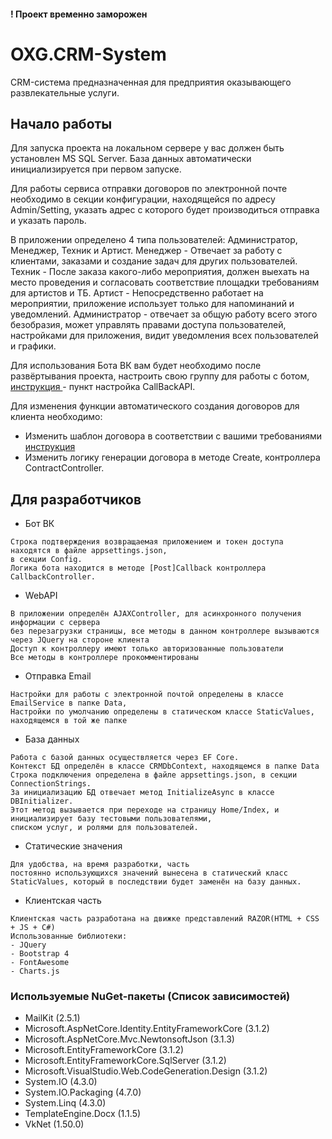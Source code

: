  #### ! Проект временно заморожен
# OXG.CRM-System

CRM-система предназначенная для предприятия оказывающего развлекательные услуги.


## Начало работы

Для запуска проекта на локальном сервере у вас должен быть установлен MS SQL Server.
База данных автоматически инициализируется при первом запуске.

Для работы сервиса отправки договоров по электронной почте необходимо в секции конфигурации, находящейся по адресу Admin/Setting, указать адрес с которого будет производиться отправка и указать пароль.

В приложении определено 4 типа пользователей: Администратор, Менеджер, Техник и Артист.
Менеджер - Отвечает за работу с клиентами, заказами и создание задач для других пользователей.
Техник - После заказа какого-либо мероприятия, должен выехать на место проведения и согласовать
соответствие площадки требованиям для артистов и ТБ.
Артист - Непосредственно работает на мероприятии, приложение использует только для напоминаний и уведомлений.
Администратор - отвечает за общую работу всего этого безобразия, может управлять правами доступа пользователей,
настройками для приложения, видит уведомления всех пользователей и графики.

Для использования Бота ВК вам будет необходимо после развёртывания проекта, настроить свою группу для работы с ботом,
[инструкция ](https://habr.com/ru/post/441720/) - пункт настройка CallBackAPI. 

Для изменения функции автоматического создания договоров для клиента необходимо:
 * Изменить шаблон договора в соответствии с вашими требованиями [инструкция](https://habr.com/ru/post/269307/)
 * Изменить логику генерации договора в методе Create, контроллера ContractController.

## Для разработчиков
- Бот ВК 
```
Строка подтверждения возвращаемая приложением и токен доступа находятся в файле appsettings.json, 
в секции Config.
Логика бота находится в методе [Post]Callback контроллера CallbackController.
```
- WebAPI
```
В приложении определён AJAXController, для асинхронного получения информации с сервера
без перезагрузки страницы, все методы в данном контроллере вызываются через JQuery на стороне клиента
Доступ к контроллеру имеют только авторизованные пользователи
Все методы в контроллере прокомментированы
```
- Отправка Email
```
Настройки для работы с электронной почтой определены в классе EmailService в папке Data, 
Настройки по умолчанию определены в статическом классе StaticValues, находящемся в той же папке
```
- База данных
```
Работа с базой данных осуществляется через EF Core.
Контекст БД определён в классе CRMDbContext, находящемся в папке Data
Строка подключения определена в файле appsettings.json, в секции ConnectionStrings.
За инициализацию БД отвечает метод InitializeAsync в классе DBInitializer.
Этот метод вызывается при переходе на страницу Home/Index, и инициализирует базу тестовыми пользователями,
списком услуг, и ролями для пользователей.
```
- Статические значения
```
Для удобства, на время разработки, часть
постоянно использующихся значений вынесена в статический класс StaticValues, который в последствии будет заменён на базу данных.
```
- Клиентская часть
```
Клиентская часть разработана на движке представлений RAZOR(HTML + CSS + JS + C#)
Использованные библиотеки:
- JQuery
- Bootstrap 4
- FontAwesome
- Charts.js
```
### Используемые NuGet-пакеты (Список зависимостей)

* MailKit (2.5.1)
* Microsoft.AspNetCore.Identity.EntityFrameworkCore (3.1.2)
* Microsoft.AspNetCore.Mvc.NewtonsoftJson (3.1.3)
* Microsoft.EntityFrameworkCore (3.1.2)
* Microsoft.EntityFrameworkCore.SqlServer (3.1.2)
* Microsoft.VisualStudio.Web.CodeGeneration.Design (3.1.2)
* System.IO (4.3.0)
* System.IO.Packaging (4.7.0)
* System.Linq (4.3.0)
* TemplateEngine.Docx (1.1.5)
* VkNet (1.50.0)
